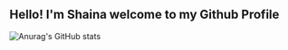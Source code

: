 ## Hello! I'm Shaina welcome to my Github Profile

![Anurag's GitHub stats](https://github-readme-stats.vercel.app/api?username=shainadeguzman&show_icons=true&theme=merko)
